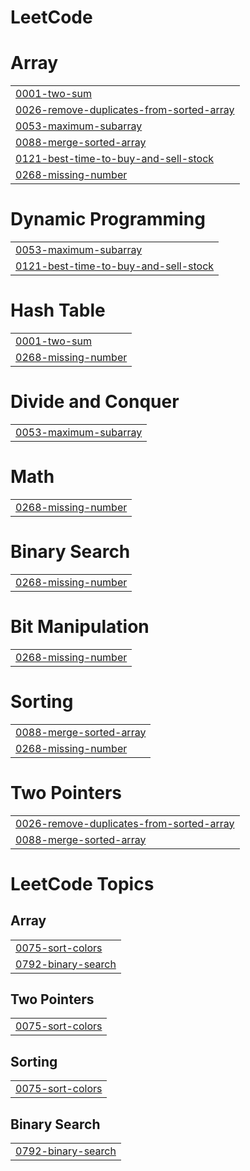 # LeetCode


# Array
|  |
| ------- |
| [0001-two-sum](https://github.com/nikesm98/LeetCode/tree/master/0001-two-sum) |
| [0026-remove-duplicates-from-sorted-array](https://github.com/nikesm98/LeetCode-GitHub/tree/master/0026-remove-duplicates-from-sorted-array) |
| [0053-maximum-subarray](https://github.com/nikesm98/LeetCode-GitHub/tree/master/0053-maximum-subarray) |
| [0088-merge-sorted-array](https://github.com/nikesm98/LeetCode-GitHub/tree/master/0088-merge-sorted-array) |
| [0121-best-time-to-buy-and-sell-stock](https://github.com/nikesm98/LeetCode/tree/master/0121-best-time-to-buy-and-sell-stock) |
| [0268-missing-number](https://github.com/nikesm98/LeetCode-GitHub/tree/master/0268-missing-number) |
# Dynamic Programming
|  |
| ------- |
| [0053-maximum-subarray](https://github.com/nikesm98/LeetCode-GitHub/tree/master/0053-maximum-subarray) |
| [0121-best-time-to-buy-and-sell-stock](https://github.com/nikesm98/LeetCode/tree/master/0121-best-time-to-buy-and-sell-stock) |
# Hash Table
|  |
| ------- |
| [0001-two-sum](https://github.com/nikesm98/LeetCode/tree/master/0001-two-sum) |
| [0268-missing-number](https://github.com/nikesm98/LeetCode-GitHub/tree/master/0268-missing-number) |
# Divide and Conquer
|  |
| ------- |
| [0053-maximum-subarray](https://github.com/nikesm98/LeetCode-GitHub/tree/master/0053-maximum-subarray) |
# Math
|  |
| ------- |
| [0268-missing-number](https://github.com/nikesm98/LeetCode-GitHub/tree/master/0268-missing-number) |
# Binary Search
|  |
| ------- |
| [0268-missing-number](https://github.com/nikesm98/LeetCode-GitHub/tree/master/0268-missing-number) |
# Bit Manipulation
|  |
| ------- |
| [0268-missing-number](https://github.com/nikesm98/LeetCode-GitHub/tree/master/0268-missing-number) |
# Sorting
|  |
| ------- |
| [0088-merge-sorted-array](https://github.com/nikesm98/LeetCode-GitHub/tree/master/0088-merge-sorted-array) |
| [0268-missing-number](https://github.com/nikesm98/LeetCode-GitHub/tree/master/0268-missing-number) |
# Two Pointers
|  |
| ------- |
| [0026-remove-duplicates-from-sorted-array](https://github.com/nikesm98/LeetCode-GitHub/tree/master/0026-remove-duplicates-from-sorted-array) |
| [0088-merge-sorted-array](https://github.com/nikesm98/LeetCode-GitHub/tree/master/0088-merge-sorted-array) |
<!---LeetCode Topics Start-->
# LeetCode Topics
## Array
|  |
| ------- |
| [0075-sort-colors](https://github.com/nikesm98/LeetCode-GitHub/tree/master/0075-sort-colors) |
| [0792-binary-search](https://github.com/nikesm98/LeetCode-GitHub/tree/master/0792-binary-search) |
## Two Pointers
|  |
| ------- |
| [0075-sort-colors](https://github.com/nikesm98/LeetCode-GitHub/tree/master/0075-sort-colors) |
## Sorting
|  |
| ------- |
| [0075-sort-colors](https://github.com/nikesm98/LeetCode-GitHub/tree/master/0075-sort-colors) |
## Binary Search
|  |
| ------- |
| [0792-binary-search](https://github.com/nikesm98/LeetCode-GitHub/tree/master/0792-binary-search) |
<!---LeetCode Topics End-->